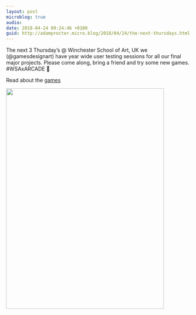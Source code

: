 ```yaml
---
layout: post
microblog: true
audio: 
date: 2018-04-24 09:24:46 +0100
guid: http://adamprocter.micro.blog/2018/04/24/the-next-thursdays.html
---
```

The next 3 Thursday’s @ Winchester School of Art, UK we (@gamesdesignart) have year wide user testing sessions for all our final major projects. Please come along, bring a friend and try some new games. #WSAxARCADE 👾

Read about the [games](http://winchester.games)

<img src="http://discursive.adamprocter.co.uk/uploads/2018/92b8e55389.jpg" width="430" height="600" />
